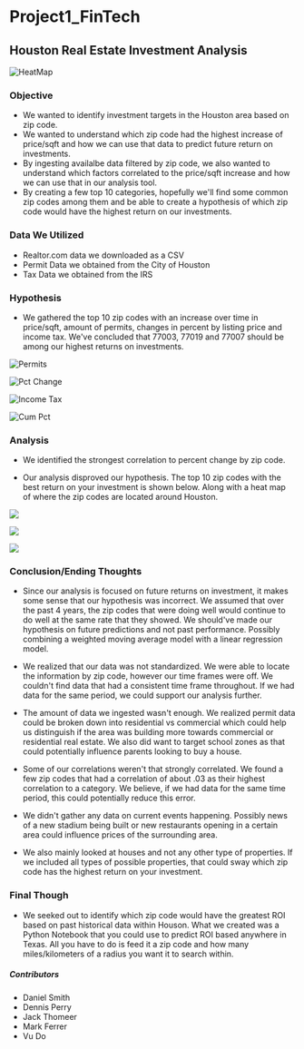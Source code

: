 # Project1_FinTech

## Houston Real Estate Investment Analysis

![HeatMap](resources/Images/heatmap_past.png)

### Objective

- We wanted to identify investment targets in the Houston area based on zip code. 
- We wanted to understand which zip code had the highest increase of price/sqft and how we can use that data to predict future return on investments.
- By ingesting availalbe data filtered by zip code, we also wanted to understand which factors correlated to the price/sqft increase and how we can use that in our analysis tool.
- By creating a few top 10 categories, hopefully we'll find some common zip codes among them and be able to create a hypothesis of which zip code would have the highest return on our investments. 

### Data We Utilized

- Realtor.com data we downloaded as a CSV
- Permit Data we obtained from the City of Houston
- Tax Data we obtained from the IRS

### Hypothesis

- We gathered the top 10 zip codes with an increase over time in price/sqft, amount of permits, changes in percent by listing price and income tax. We've concluded that 77003, 77019 and 77007 should be among our highest returns on investments. 

![Permits](resources/Images/top_10_permits.png)

![Pct Change](resources/Images/top_10_pct_change.png)

![Income Tax](resources/Images/top_10_tax.png)

![Cum Pct](resources/Images/top_10_cum_pct.png)


### Analysis

- We identified the strongest correlation to percent change by zip code.

- Our analysis disproved our hypothesis. The top 10 zip codes with the best return on your investment is shown below. Along with a heat map of where the zip codes are located around Houston.

![](resources/Images/top_10_categories.png)

![](resources/Images/top_10_roi.png)

![](resources/Images/heatmap_roi.png)


### Conclusion/Ending Thoughts

- Since our analysis is focused on future returns on investment, it makes some sense that our hypothesis was incorrect. We assumed that over the past 4 years, the zip codes that were doing well would continue to do well at the same rate that they showed. We should've made our hypothesis on future predictions and not past performance. Possibly combining a weighted moving average model with a linear regression model. 

- We realized that our data was not standardized. We were able to locate the information by zip code, however our time frames were off. We couldn't find data that had a consistent time frame throughout. If we had data for the same period, we could support our analysis further.

- The amount of data we ingested wasn't enough. We realized permit data could be broken down into residential vs commercial which could help us distinguish if the area was building more towards commercial or residential real estate. We also did want to target school zones as that could potentially influence parents looking to buy a house. 

- Some of our correlations weren't that strongly correlated. We found a few zip codes that had a correlation of about .03 as their highest correlation to a category. We believe, if we had data for the same time period, this could potentially reduce this error. 

- We didn't gather any data on current events happening. Possibly news of a new stadium being built or new restaurants opening in a certain area could influence prices of the surrounding area. 

- We also mainly looked at houses and not any other type of properties. If we included all types of possible properties, that could sway which zip code has the highest return on your investment. 

### Final Though

- We seeked out to identify which zip code would have the greatest ROI based on past historical data within Houson. What we created was a Python Notebook that you could use to predict ROI based anywhere in Texas. All you have to do is feed it a zip code and how many miles/kilometers of a radius you want it to search within. 

##### Contributors 

- Daniel Smith
- Dennis Perry
- Jack Thomeer
- Mark Ferrer
- Vu Do
